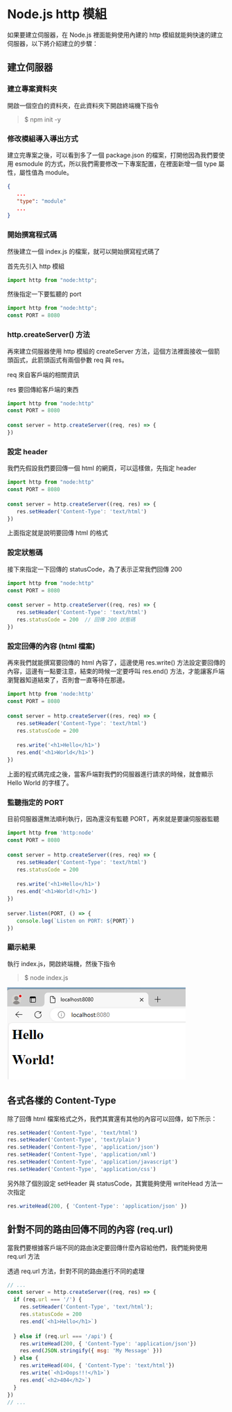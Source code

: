 # Node.js http 模組

如果要建立伺服器，在 Node.js 裡面能夠使用內建的 http 模組就能夠快速的建立伺服器，以下將介紹建立的步驟：
## 建立伺服器
### 建立專案資料夾
開啟一個空白的資料夾，在此資料夾下開啟終端機下指令

> $ npm init -y

### 修改模組導入導出方式
建立完專案之後，可以看到多了一個 package.json 的檔案，打開他因為我們要使用 esmodule 的方式，所以我們需要修改一下專案配置，在裡面新增一個 type 屬性，屬性值為 module。

```json
{
   ...
   "type": "module"
   ...
}
```

### 開始撰寫程式碼
然後建立一個 index.js 的檔案，就可以開始撰寫程式碼了

首先先引入 http 模組

```js
import http from "node:http";
```

然後指定一下要監聽的 port

```js
import http from "node:http";
const PORT = 8080
```
### http.createServer() 方法
再來建立伺服器使用 http 模組的 createServer 方法，這個方法裡面接收一個箭頭函式，此箭頭函式有兩個參數 req 與 res。

req 來自客戶端的相關資訊

res 要回傳給客戶端的東西

```js
import http from "node:http"
const PORT = 8080

const server = http.createServer((req, res) => {
})
```

### 設定 header
我們先假設我們要回傳一個 html 的網頁，可以這樣做，先指定 header

```js
import http from "node:http"
const PORT = 8080

const server = http.createServer((req, res) => {
   res.setHeader('Content-Type': 'text/html')
})
```

上面指定就是說明要回傳 html 的格式

### 設定狀態碼
接下來指定一下回傳的 statusCode，為了表示正常我們回傳 200

```js
import http from "node:http"
const PORT = 8080

const server = http.createServer((req, res) => {
   res.setHeader('Content-Type': 'text/html')
   res.statusCode = 200  // 回傳 200 狀態碼
})
```

### 設定回傳的內容 (html 檔案)
再來我們就能撰寫要回傳的 html 內容了，這邊使用 res.write() 方法設定要回傳的內容，這邊有一點要注意，結束的時候一定要呼叫 res.end() 方法，才能讓客戶端瀏覽器知道結束了，否則會一直等待在那邊。

```js
import http from 'node:http'
const PORT = 8080

const server = http.createServer((res, req) => {
   res.setHeader('Content-Type': 'text/html')
   res.statusCode = 200
   
   res.write('<h1>Hello</h1>')
   res.end('<h1>World</h1>')
})
```

上面的程式碼完成之後，當客戶端對我們的伺服器進行請求的時候，就會顯示 Hello World 的字樣了。

### 監聽指定的 PORT
目前伺服器還無法順利執行，因為還沒有監聽 PORT，再來就是要讓伺服器監聽

```js
import http from 'http:node'
const PORT = 8080

const server = http.createServer((res, req) => {
   res.setHeader('Content-Type': 'text/html')
   res.statusCode = 200
 
   res.write('<h1>Hello</h1>')
   res.end('<h1>World!</h1>')
})

server.listen(PORT, () => {
   console.log(`Listen on PORT: ${PORT}`)
})
```

### 顯示結果
執行 index.js，開啟終端機，然後下指令

> $ node index.js

![](images/image1.png)

## 各式各樣的 Content-Type
除了回傳 html 檔案格式之外，我們其實還有其他的內容可以回傳，如下所示：
```js
res.setHeader('Content-Type', 'text/html')
res.setHeader('Content-Type', 'text/plain')
res.setHeader('Content-Type', 'application/json')
res.setHeader('Content-Type', 'application/xml')
res.setHeader('Content-Type', 'application/javascript')
res.setHeader('Content-Type', 'application/css')
```

另外除了個別設定 setHeader 與 statusCode，其實能夠使用 writeHead 方法一次指定

```js
res.writeHead(200, { 'Content-Type': 'application/json' })
```

## 針對不同的路由回傳不同的內容 (req.url)
當我們要根據客戶端不同的路由決定要回傳什麼內容給他們，我們能夠使用 req.url 方法

透過 req.url 方法，針對不同的路由進行不同的處理

```js
// ...
const server = http.createServer((req, res) => {
  if (req.url === '/') {
    res.setHeader('Content-Type', 'text/html');
    res.statusCode = 200
    res.end(`<h1>Hello</h1>`)

  } else if (req.url === '/api') {
    res.writeHead(200, { 'Content-Type': 'application/json'})
    res.end(JSON.stringify({ msg: 'My Message' }))
  } else {
    res.writeHead(404, { 'Content-Type': 'text/html'})
    res.write(`<h1>Oops!!!</h1>`)
    res.end(`<h2>404</h2>`)
  }
})
// ...
```